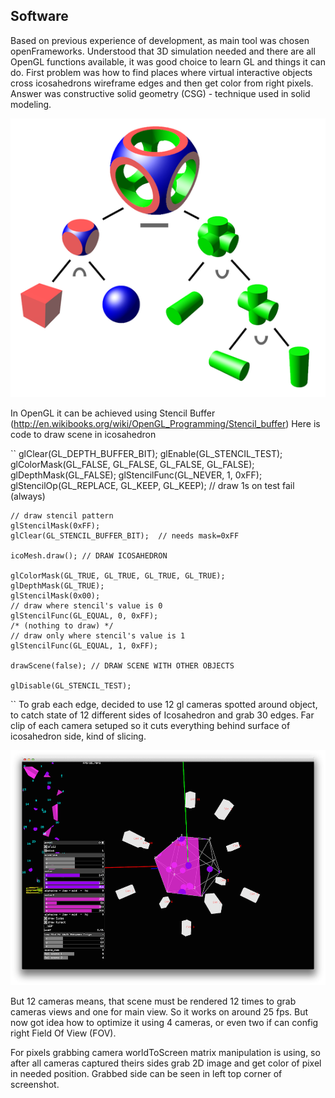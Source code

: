 ## Software

Based on previous experience of development, as main tool was chosen openFrameworks. Understood that 3D simulation needed and there are all OpenGL functions available, it was good choice to learn GL and things it can do. First problem was how to find places where virtual interactive objects cross icosahedrons wireframe edges and then get color from right pixels. Answer was constructive solid geometry (CSG) - technique used in solid modeling. 

![CSG Tree](../project_images/542px-Csg_tree.png "CSG Tree")

In OpenGL it can be achieved using Stencil Buffer (http://en.wikibooks.org/wiki/OpenGL_Programming/Stencil_buffer)
Here is code to draw scene in icosahedron

``
    glClear(GL_DEPTH_BUFFER_BIT);
    glEnable(GL_STENCIL_TEST);
    glColorMask(GL_FALSE, GL_FALSE, GL_FALSE, GL_FALSE);
    glDepthMask(GL_FALSE);
    glStencilFunc(GL_NEVER, 1, 0xFF);
    glStencilOp(GL_REPLACE, GL_KEEP, GL_KEEP);  // draw 1s on test fail (always)
    
    // draw stencil pattern
    glStencilMask(0xFF);
    glClear(GL_STENCIL_BUFFER_BIT);  // needs mask=0xFF
    
    icoMesh.draw(); // DRAW ICOSAHEDRON
    
    glColorMask(GL_TRUE, GL_TRUE, GL_TRUE, GL_TRUE);
    glDepthMask(GL_TRUE);
    glStencilMask(0x00);
    // draw where stencil's value is 0
    glStencilFunc(GL_EQUAL, 0, 0xFF);
    /* (nothing to draw) */
    // draw only where stencil's value is 1
    glStencilFunc(GL_EQUAL, 1, 0xFF);
    
    drawScene(false); // DRAW SCENE WITH OTHER OBJECTS
    
    glDisable(GL_STENCIL_TEST);
``
To grab each edge, decided to use 12 gl cameras spotted around object, to catch state of 12 different sides of Icosahedron and grab 30 edges. Far clip of each camera setuped so it cuts everything behind surface of icosahedron side, kind of slicing.

![Software screenshot with cameras](../project_images/soft_screenshot_cams.png "Software screenshot with cameras")

But 12 cameras means, that scene must be rendered 12 times to grab cameras views and one for main view. So it works on around 25 fps. But now got idea how to optimize it using 4 cameras, or even two if can config right Field Of View (FOV).

For pixels grabbing camera worldToScreen matrix manipulation is using, so after all cameras captured theirs sides grab 2D image and get color of pixel in needed position. Grabbed side can be seen in left top corner of screenshot.


